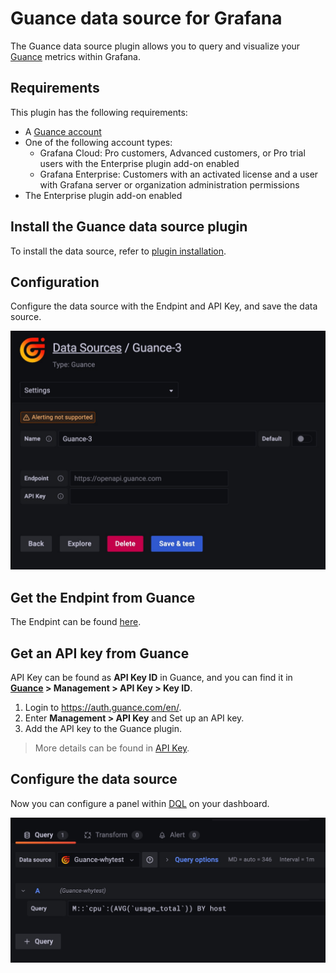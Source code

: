 # Guance data source for Grafana

The Guance data source plugin allows you to query and visualize your [Guance](https://en.guance.com/) metrics within Grafana. 

## Requirements

This plugin has the following requirements:

- A [Guance account](https://docs.guance.com/en/billing/trail/)  
- One of the following account types:
    - Grafana Cloud: Pro customers, Advanced customers, or Pro trial users with the Enterprise plugin add-on enabled    
    - Grafana Enterprise: Customers with an activated license and a user with Grafana server or organization administration permissions  
- The Enterprise plugin add-on enabled 

## Install the Guance data source plugin

To install the data source, refer to [plugin installation](https://grafana.com/docs/grafana/latest/administration/plugin-management).

## Configuration

Configure the data source with the Endpint and API Key, and save the data source.

![](https://raw.githubusercontent.com/GuanceCloud/grafana-guance-datasource/main/src/img/datasource.jpg)

## Get the Endpint from Guance

The Endpint can be found [here](https://docs.guance.com/en/open-api/#support-endpoint).

## Get an API key from Guance

API Key can be found as **API Key ID** in Guance, and you can find it in **[Guance](https://en.guance.com/) > Management > API Key > Key ID**.

1. Login to https://auth.guance.com/en/.
2. Enter **Management > API Key** and Set up an API key.
3. Add the API key to the Guance plugin.

> More details can be found in [API Key](https://docs.guance.com/en/management/api-key/).

## Configure the data source

Now you can configure a panel within [DQL](https://docs.guance.com/en/dql/define/) on your dashboard.

![](https://raw.githubusercontent.com/GuanceCloud/grafana-guance-datasource/main/src/img/query.jpg)